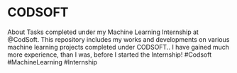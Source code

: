 # CODSOFT
About Tasks completed under my Machine Learning Internship at @CodSoft. This repository includes my works and developments on various machine learning projects completed under CODSOFT.. I have gained much more experience, than I was, before I started the Internship! #Codsoft #MachineLearning #Internship
